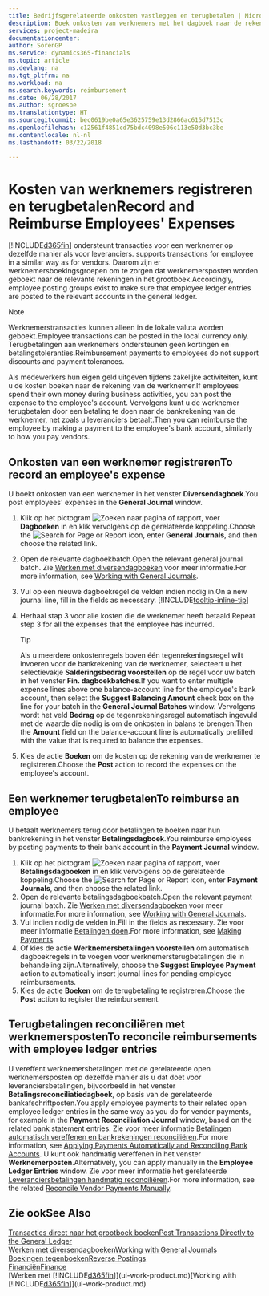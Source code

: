 ```yaml
---
title: Bedrijfsgerelateerde onkosten vastleggen en terugbetalen | Microsoft Docs
description: Boek onkosten van werknemers met het dagboek naar de rekening van de werknemer en boek later een betaling naar de bankrekening van de werknemer om bedrijfgerelateerde onkosten terug te betalen.
services: project-madeira
documentationcenter: 
author: SorenGP
ms.service: dynamics365-financials
ms.topic: article
ms.devlang: na
ms.tgt_pltfrm: na
ms.workload: na
ms.search.keywords: reimbursement
ms.date: 06/28/2017
ms.author: sgroespe
ms.translationtype: HT
ms.sourcegitcommit: bec0619be0a65e3625759e13d2866ac615d7513c
ms.openlocfilehash: c12561f4851cd75bdc4098e506c113e50d3bc3be
ms.contentlocale: nl-nl
ms.lasthandoff: 03/22/2018

---
```

# <a name="record-and-reimburse-employees-expenses"></a><span data-ttu-id="d088c-103">Kosten van werknemers registreren en terugbetalen</span><span class="sxs-lookup"><span data-stu-id="d088c-103">Record and Reimburse Employees' Expenses</span></span>
[!INCLUDE[d365fin](includes/d365fin_md.md)]<span data-ttu-id="d088c-104"> ondersteunt transacties voor een werknemer op dezelfde manier als voor leveranciers.</span><span class="sxs-lookup"><span data-stu-id="d088c-104"> supports transactions for employee in a similar way as for vendors.</span></span> <span data-ttu-id="d088c-105">Daarom zijn er werknemersboekingsgroepen om te zorgen dat werknemersposten worden geboekt naar de relevante rekeningen in het grootboek.</span><span class="sxs-lookup"><span data-stu-id="d088c-105">Accordingly, employee posting groups exist to make sure that employee ledger entries are posted to the relevant accounts in the general ledger.</span></span>

> [!NOTE]  
> <span data-ttu-id="d088c-106">Werknemerstransacties kunnen alleen in de lokale valuta worden geboekt.</span><span class="sxs-lookup"><span data-stu-id="d088c-106">Employee transactions can be posted in the local currency only.</span></span> <span data-ttu-id="d088c-107">Terugbetalingen aan werknemers ondersteunen geen kortingen en betalingstoleranties.</span><span class="sxs-lookup"><span data-stu-id="d088c-107">Reimbursement payments to employees do not support discounts and payment tolerances.</span></span>

<span data-ttu-id="d088c-108">Als medewerkers hun eigen geld uitgeven tijdens zakelijke activiteiten, kunt u de kosten boeken naar de rekening van de werknemer.</span><span class="sxs-lookup"><span data-stu-id="d088c-108">If employees spend their own money during business activities, you can post the expense to the employee's account.</span></span> <span data-ttu-id="d088c-109">Vervolgens kunt u de werknemer terugbetalen door een betaling te doen naar de bankrekening van de werknemer, net zoals u leveranciers betaalt.</span><span class="sxs-lookup"><span data-stu-id="d088c-109">Then you can reimburse the employee by making a payment to the employee's bank account, similarly to how you pay vendors.</span></span>

## <a name="to-record-an-employees-expense"></a><span data-ttu-id="d088c-110">Onkosten van een werknemer registreren</span><span class="sxs-lookup"><span data-stu-id="d088c-110">To record an employee's expense</span></span>
<span data-ttu-id="d088c-111">U boekt onkosten van een werknemer in het venster **Diversendagboek**.</span><span class="sxs-lookup"><span data-stu-id="d088c-111">You post employees' expenses in the **General Journal** window.</span></span>
1. <span data-ttu-id="d088c-112">Klik op het pictogram ![Zoeken naar pagina of rapport](media/ui-search/search_small.png "pictogram Zoeken naar pagina of rapport"), voer **Dagboeken** in en klik vervolgens op de gerelateerde koppeling.</span><span class="sxs-lookup"><span data-stu-id="d088c-112">Choose the ![Search for Page or Report](media/ui-search/search_small.png "Search for Page or Report icon") icon, enter **General Journals**, and then choose the related link.</span></span>
2. <span data-ttu-id="d088c-113">Open de relevante dagboekbatch.</span><span class="sxs-lookup"><span data-stu-id="d088c-113">Open the relevant general journal batch.</span></span> <span data-ttu-id="d088c-114">Zie [Werken met diversendagboeken](ui-work-general-journals.md) voor meer informatie.</span><span class="sxs-lookup"><span data-stu-id="d088c-114">For more information, see [Working with General Journals](ui-work-general-journals.md).</span></span>
3. <span data-ttu-id="d088c-115">Vul op een nieuwe dagboekregel de velden indien nodig in.</span><span class="sxs-lookup"><span data-stu-id="d088c-115">On a new journal line, fill in the fields as necessary.</span></span> [!INCLUDE[tooltip-inline-tip](includes/tooltip-inline-tip_md.md)]    
4. <span data-ttu-id="d088c-116">Herhaal stap 3 voor alle kosten die de werknemer heeft betaald.</span><span class="sxs-lookup"><span data-stu-id="d088c-116">Repeat step 3 for all the expenses that the employee has incurred.</span></span>

    > [!TIP]  
    > <span data-ttu-id="d088c-117">Als u meerdere onkostenregels boven één tegenrekeningsregel wilt invoeren voor de bankrekening van de werknemer, selecteert u het selectievakje **Salderingsbedrag voorstellen** op de regel voor uw batch in het venster **Fin. dagboekbatches**.</span><span class="sxs-lookup"><span data-stu-id="d088c-117">If you want to enter multiple expense lines above one balance-account line for the employee's bank account, then select the **Suggest Balancing Amount** check box on the line for your batch in the **General Journal Batches** window.</span></span> <span data-ttu-id="d088c-118">Vervolgens wordt het veld **Bedrag** op de tegenrekeningsregel automatisch ingevuld met de waarde die nodig is om de onkosten in balans te brengen.</span><span class="sxs-lookup"><span data-stu-id="d088c-118">Then the **Amount** field on the balance-account line is automatically prefilled with the value that is required to balance the expenses.</span></span>
5. <span data-ttu-id="d088c-119">Kies de actie **Boeken** om de kosten op de rekening van de werknemer te registreren.</span><span class="sxs-lookup"><span data-stu-id="d088c-119">Choose the **Post** action to record the expenses on the employee's account.</span></span>

## <a name="to-reimburse-an-employee"></a><span data-ttu-id="d088c-120">Een werknemer terugbetalen</span><span class="sxs-lookup"><span data-stu-id="d088c-120">To reimburse an employee</span></span>
<span data-ttu-id="d088c-121">U betaalt werknemers terug door betalingen te boeken naar hun bankrekening in het venster **Betalingsdagboek**.</span><span class="sxs-lookup"><span data-stu-id="d088c-121">You reimburse employees by posting payments to their bank account in the **Payment Journal** window.</span></span>
1. <span data-ttu-id="d088c-122">Klik op het pictogram ![Zoeken naar pagina of rapport](media/ui-search/search_small.png "pictogram Zoeken naar pagina of rapport"), voer **Betalingsdagboeken** in en klik vervolgens op de gerelateerde koppeling.</span><span class="sxs-lookup"><span data-stu-id="d088c-122">Choose the ![Search for Page or Report](media/ui-search/search_small.png "Search for Page or Report icon") icon, enter **Payment Journals**, and then choose the related link.</span></span>
2. <span data-ttu-id="d088c-123">Open de relevante betalingsdagboekbatch.</span><span class="sxs-lookup"><span data-stu-id="d088c-123">Open the relevant payment journal batch.</span></span> <span data-ttu-id="d088c-124">Zie [Werken met diversendagboeken](ui-work-general-journals.md) voor meer informatie.</span><span class="sxs-lookup"><span data-stu-id="d088c-124">For more information, see [Working with General Journals](ui-work-general-journals.md).</span></span>
3. <span data-ttu-id="d088c-125">Vul indien nodig de velden in.</span><span class="sxs-lookup"><span data-stu-id="d088c-125">Fill in the fields as necessary.</span></span> <span data-ttu-id="d088c-126">Zie voor meer informatie [Betalingen doen](payables-make-payments.md).</span><span class="sxs-lookup"><span data-stu-id="d088c-126">For more information, see [Making Payments](payables-make-payments.md).</span></span>
4. <span data-ttu-id="d088c-127">Of kies de actie **Werknemersbetalingen voorstellen** om automatisch dagboekregels in te voegen voor werknemersterugbetalingen die in behandeling zijn.</span><span class="sxs-lookup"><span data-stu-id="d088c-127">Alternatively, choose the **Suggest Employee Payment** action to automatically insert journal lines for pending employee reimbursements.</span></span>
5. <span data-ttu-id="d088c-128">Kies de actie **Boeken** om de terugbetaling te registreren.</span><span class="sxs-lookup"><span data-stu-id="d088c-128">Choose the **Post** action to register the reimbursement.</span></span>  

## <a name="to-reconcile-reimbursements-with-employee-ledger-entries"></a><span data-ttu-id="d088c-129">Terugbetalingen reconciliëren met werknemersposten</span><span class="sxs-lookup"><span data-stu-id="d088c-129">To reconcile reimbursements with employee ledger entries</span></span>
<span data-ttu-id="d088c-130">U vereffent werknemersbetalingen met de gerelateerde open werknemersposten op dezelfde manier als u dat doet voor leveranciersbetalingen, bijvoorbeeld in het venster **Betalingsreconciliatiedagboek**, op basis van de gerelateerde bankafschriftposten.</span><span class="sxs-lookup"><span data-stu-id="d088c-130">You apply employee payments to their related open employee ledger entries in the same way as you do for vendor payments, for example in the **Payment Reconciliation Journal** window, based on the related bank statement entries.</span></span> <span data-ttu-id="d088c-131">Zie voor meer informatie [Betalingen automatisch vereffenen en bankrekeningen reconciliëren](receivables-apply-payments-auto-reconcile-bank-accounts.md).</span><span class="sxs-lookup"><span data-stu-id="d088c-131">For more information, see [Applying Payments Automatically and Reconciling Bank Accounts](receivables-apply-payments-auto-reconcile-bank-accounts.md).</span></span> <span data-ttu-id="d088c-132">U kunt ook handmatig vereffenen in het venster **Werknemerposten**.</span><span class="sxs-lookup"><span data-stu-id="d088c-132">Alternatively, you can apply manually in the **Employee Ledger Entries** window.</span></span> <span data-ttu-id="d088c-133">Zie voor meer informatie het gerelateerde [Leveranciersbetalingen handmatig reconciliëren](payables-how-apply-purchase-transactions-manually.md).</span><span class="sxs-lookup"><span data-stu-id="d088c-133">For more information, see the related [Reconcile Vendor Payments Manually](payables-how-apply-purchase-transactions-manually.md).</span></span>  

## <a name="see-also"></a><span data-ttu-id="d088c-134">Zie ook</span><span class="sxs-lookup"><span data-stu-id="d088c-134">See Also</span></span>
[<span data-ttu-id="d088c-135">Transacties direct naar het grootboek boeken</span><span class="sxs-lookup"><span data-stu-id="d088c-135">Post Transactions Directly to the General Ledger</span></span>](finance-how-post-transactions-directly.md)  
[<span data-ttu-id="d088c-136">Werken met diversendagboeken</span><span class="sxs-lookup"><span data-stu-id="d088c-136">Working with General Journals</span></span>](ui-work-general-journals.md)  
[<span data-ttu-id="d088c-137">Boekingen tegenboeken</span><span class="sxs-lookup"><span data-stu-id="d088c-137">Reverse Postings</span></span>](finance-how-reverse-journal-posting.md)  
[<span data-ttu-id="d088c-138">Financiën</span><span class="sxs-lookup"><span data-stu-id="d088c-138">Finance</span></span>](finance.md)  
<span data-ttu-id="d088c-139">[Werken met [!INCLUDE[d365fin](includes/d365fin_md.md)]](ui-work-product.md)</span><span class="sxs-lookup"><span data-stu-id="d088c-139">[Working with [!INCLUDE[d365fin](includes/d365fin_md.md)]](ui-work-product.md)</span></span>  

